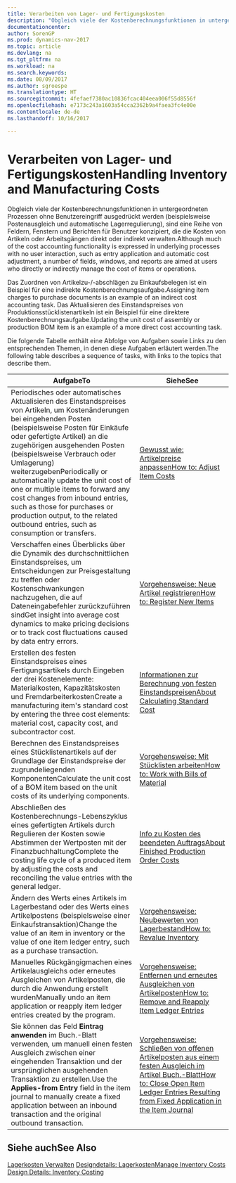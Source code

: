 ```yaml
---
title: Verarbeiten von Lager- und Fertigungskosten
description: "Obgleich viele der Kostenberechnungsfunktionen in untergeordneten Prozessen ohne Benutzereingriff ausgedrückt werden (beispielsweise Postenausgleich und automatische Lagerregulierung), sind eine Reihe von Feldern, Fenstern und Berichten für Benutzer konzipiert, die die Kosten von Artikeln oder Arbeitsgängen direkt oder indirekt verwalten."
documentationcenter: 
author: SorenGP
ms.prod: dynamics-nav-2017
ms.topic: article
ms.devlang: na
ms.tgt_pltfrm: na
ms.workload: na
ms.search.keywords: 
ms.date: 08/09/2017
ms.author: sgroespe
ms.translationtype: HT
ms.sourcegitcommit: 4fefaef7380ac10836fcac404eea006f55d8556f
ms.openlocfilehash: e7173c243a1603a54cca2362b9a4faea3fc4e00e
ms.contentlocale: de-de
ms.lasthandoff: 10/16/2017

---
```

# <a name="handling-inventory-and-manufacturing-costs"></a><span data-ttu-id="ef7f0-103">Verarbeiten von Lager- und Fertigungskosten</span><span class="sxs-lookup"><span data-stu-id="ef7f0-103">Handling Inventory and Manufacturing Costs</span></span>
<span data-ttu-id="ef7f0-104">Obgleich viele der Kostenberechnungsfunktionen in untergeordneten Prozessen ohne Benutzereingriff ausgedrückt werden (beispielsweise Postenausgleich und automatische Lagerregulierung), sind eine Reihe von Feldern, Fenstern und Berichten für Benutzer konzipiert, die die Kosten von Artikeln oder Arbeitsgängen direkt oder indirekt verwalten.</span><span class="sxs-lookup"><span data-stu-id="ef7f0-104">Although much of the cost accounting functionality is expressed in underlying processes with no user interaction, such as entry application and automatic cost adjustment, a number of fields, windows, and reports are aimed at users who directly or indirectly manage the cost of items or operations.</span></span>  

 <span data-ttu-id="ef7f0-105">Das Zuordnen von Artikelzu-/-abschlägen zu Einkaufsbelegen ist ein Beispiel für eine indirekte Kostenberechnungsaufgabe.</span><span class="sxs-lookup"><span data-stu-id="ef7f0-105">Assigning item charges to purchase documents is an example of an indirect cost accounting task.</span></span> <span data-ttu-id="ef7f0-106">Das Aktualisieren des Einstandspreises von Produktionsstücklistenartikeln ist ein Beispiel für eine direktere Kostenberechnungsaufgabe.</span><span class="sxs-lookup"><span data-stu-id="ef7f0-106">Updating the unit cost of assembly or production BOM item is an example of a more direct cost accounting task.</span></span>  

 <span data-ttu-id="ef7f0-107">Die folgende Tabelle enthält eine Abfolge von Aufgaben sowie Links zu den entsprechenden Themen, in denen diese Aufgaben erläutert werden.</span><span class="sxs-lookup"><span data-stu-id="ef7f0-107">The following table describes a sequence of tasks, with links to the topics that describe them.</span></span>   

|<span data-ttu-id="ef7f0-108">**Aufgabe**</span><span class="sxs-lookup"><span data-stu-id="ef7f0-108">**To**</span></span>|<span data-ttu-id="ef7f0-109">**Siehe**</span><span class="sxs-lookup"><span data-stu-id="ef7f0-109">**See**</span></span>|  
|------------|-------------|  
|<span data-ttu-id="ef7f0-110">Periodisches oder automatisches Aktualisieren des Einstandspreises von Artikeln, um Kostenänderungen bei eingehenden Posten (beispielsweise Posten für Einkäufe oder gefertigte Artikel) an die zugehörigen ausgehenden Posten (beispielsweise Verbrauch oder Umlagerung) weiterzugeben</span><span class="sxs-lookup"><span data-stu-id="ef7f0-110">Periodically or automatically update the unit cost of one or multiple items to forward any cost changes from inbound entries, such as those for purchases or production output, to the related outbound entries, such as consumption or transfers.</span></span>|[<span data-ttu-id="ef7f0-111">Gewusst wie: Artikelpreise anpassen</span><span class="sxs-lookup"><span data-stu-id="ef7f0-111">How to: Adjust Item Costs</span></span>](inventory-how-adjust-item-costs.md)|  
|<span data-ttu-id="ef7f0-112">Verschaffen eines Überblicks über die Dynamik des durchschnittlichen Einstandspreises, um Entscheidungen zur Preisgestaltung zu treffen oder Kostenschwankungen nachzugehen, die auf Dateneingabefehler zurückzuführen sind</span><span class="sxs-lookup"><span data-stu-id="ef7f0-112">Get insight into average cost dynamics to make pricing decisions or to track cost fluctuations caused by data entry errors.</span></span>|[<span data-ttu-id="ef7f0-113">Vorgehensweise: Neue Artikel registrieren</span><span class="sxs-lookup"><span data-stu-id="ef7f0-113">How to: Register New Items</span></span>](inventory-how-register-new-items.md)|  
|<span data-ttu-id="ef7f0-114">Erstellen des festen Einstandspreises eines Fertigungsartikels durch Eingeben der drei Kostenelemente: Materialkosten, Kapazitätskosten und Fremdarbeiterkosten</span><span class="sxs-lookup"><span data-stu-id="ef7f0-114">Create a manufacturing item's standard cost by entering the three cost elements: material cost, capacity cost, and subcontractor cost.</span></span>|[<span data-ttu-id="ef7f0-115">Informationen zur Berechnung von festen Einstandspreisen</span><span class="sxs-lookup"><span data-stu-id="ef7f0-115">About Calculating Standard Cost</span></span>](finance-about-calculating-standard-cost.md)|  
|<span data-ttu-id="ef7f0-116">Berechnen des Einstandspreises eines Stücklistenartikels auf der Grundlage der Einstandspreise der zugrundeliegenden Komponenten</span><span class="sxs-lookup"><span data-stu-id="ef7f0-116">Calculate the unit cost of a BOM item based on the unit costs of its underlying components.</span></span>|[<span data-ttu-id="ef7f0-117">Vorgehensweise: Mit Stücklisten arbeiten</span><span class="sxs-lookup"><span data-stu-id="ef7f0-117">How to: Work with Bills of Material</span></span>](inventory-how-work-BOMs.md)|  
|<span data-ttu-id="ef7f0-118">Abschließen des Kostenberechnungs-Lebenszyklus eines gefertigten Artikels durch Regulieren der Kosten sowie Abstimmen der Wertposten mit der Finanzbuchhaltung</span><span class="sxs-lookup"><span data-stu-id="ef7f0-118">Complete the costing life cycle of a produced item by adjusting the costs and reconciling the value entries with the general ledger.</span></span>|[<span data-ttu-id="ef7f0-119">Info zu Kosten des beendeten Auftrags</span><span class="sxs-lookup"><span data-stu-id="ef7f0-119">About Finished Production Order Costs</span></span>](finance-about-finished-production-order-costs.md)|  
|<span data-ttu-id="ef7f0-120">Ändern des Werts eines Artikels im Lagerbestand oder des Werts eines Artikelpostens (beispielsweise einer Einkaufstransaktion)</span><span class="sxs-lookup"><span data-stu-id="ef7f0-120">Change the value of an item in inventory or the value of one item ledger entry, such as a purchase transaction.</span></span>|[<span data-ttu-id="ef7f0-121">Vorgehensweise: Neubewerten von Lagerbestand</span><span class="sxs-lookup"><span data-stu-id="ef7f0-121">How to: Revalue Inventory</span></span>](inventory-how-revalue-inventory.md)|
|<span data-ttu-id="ef7f0-122">Manuelles Rückgängigmachen eines Artikelausgleichs oder erneutes Ausgleichen von Artikelposten, die durch die Anwendung erstellt wurden</span><span class="sxs-lookup"><span data-stu-id="ef7f0-122">Manually undo an item application or reapply item ledger entries created by the program.</span></span>|[<span data-ttu-id="ef7f0-123">Vorgehensweise: Entfernen und erneutes Ausgleichen von Artikelposten</span><span class="sxs-lookup"><span data-stu-id="ef7f0-123">How to: Remove and Reapply Item Ledger Entries</span></span>](finance-how-to-remove-and-reapply-item-entries.md)|  
|<span data-ttu-id="ef7f0-124">Sie können das Feld **Eintrag anwenden** im Buch.-Blatt verwenden, um manuell einen festen Ausgleich zwischen einer eingehenden Transaktion und der ursprünglichen ausgehenden Transaktion zu erstellen.</span><span class="sxs-lookup"><span data-stu-id="ef7f0-124">Use the **Applies-from Entry** field in the item journal to manually create a fixed application between an inbound transaction and the original outbound transaction.</span></span>|[<span data-ttu-id="ef7f0-125">Vorgehensweise: Schließen von offenen Artikelposten aus einem festen Ausgleich im Artikel Buch.-Blatt</span><span class="sxs-lookup"><span data-stu-id="ef7f0-125">How to: Close Open Item Ledger Entries Resulting from Fixed Application in the Item Journal</span></span>](finance-how-to-close-open-item-ledger-entries-resulting-from-fixed-application-in-the-item-journal.md)|  

## <a name="see-also"></a><span data-ttu-id="ef7f0-126">Siehe auch</span><span class="sxs-lookup"><span data-stu-id="ef7f0-126">See Also</span></span>  
<span data-ttu-id="ef7f0-127">[Lagerkosten Verwalten](finance-manage-inventory-costs.md)
[Designdetails: Lagerkosten](design-details-inventory-costing.md)</span><span class="sxs-lookup"><span data-stu-id="ef7f0-127">[Manage Inventory Costs](finance-manage-inventory-costs.md)
[Design Details: Inventory Costing](design-details-inventory-costing.md)</span></span>


